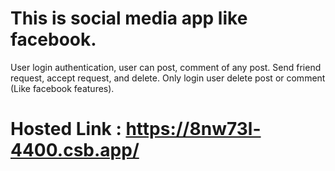 # This is social media app like facebook.
User login authentication, user can post, comment of any post. Send friend request, accept request, and delete. 
Only login user delete post or comment (Like facebook features).
# Hosted Link : https://8nw73l-4400.csb.app/
